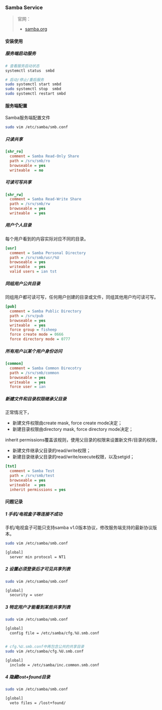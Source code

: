 
### Samba Service

> 官网：
> - [samba.org](https://www.samba.org)

#### 安装使用

##### 服务端启动服务

```sh
# 查看服务启动状态
systemctl status  smbd

# 启动/停止/重启服务
sudo systemctl start smbd
sudo systemctl stop  smbd
sudo systemctl restart smbd
```

#### 服务端配置

Samba服务端配置文件
```sh
sudo vim /etc/samba/smb.conf
```

##### 只读共享

```ini
[shr_ro]
  comment = Samba Read-Only Share
  path = /srv/smb/ro
  browseable = yes
  writeable  = no
```

##### 可读可写共享

```ini
[shr_rw]
  comment = Samba Read-Write Share
  path = /srv/smb/rw
  browseable = yes
  writeable  = yes
```

##### 用户个人目录

每个用户看到的内容实际对应不同的目录。

```ini
[usr]
  comment = Samba Personal Directory
  path = /srv/smb/usr/%U
  browseable = yes
  writeable  = yes
  valid users = ian tst
```

##### 同组用户公共目录

同组用户都可读可写，任何用户创建的目录或文件，同组其他用户均可读可写。

```ini
[pub]
  comment = Samba Public Directory
  path = /srv/pub
  browseable = yes
  writeable  = yes
  force group = fisheep
  force create mode = 0666
  force directory mode = 0777
```

##### 所有用户以某个用户身份访问

```ini
[common]
  comment = Samba Common Direcotry
  path = /srv/smb/common
  browseable = yes
  writeable  = yes
  force user = ian
```

##### 新建文件和目录权限继承父目录

正常情况下，
- 新建文件权限由create mask, force create mode决定；
- 新建目录权限由directory mask, force directory mode决定；

inherit permissions覆盖该规则，使用父目录的权限来设置新文件/目录的权限，
- 新建文件继承父目录的read/write权限；
- 新建目录继承父目录的read/write/execute权限，以及setgid；

```ini
[tst]
  comment = Samba Test
  path = /srv/smb/test
  browseable = yes
  writeable  = yes
  inherit permissions = yes
```

#### 问题记录

##### 1 手机/电视盒子等连接不成功

手机/电视盒子可能只支持samba v1.0版本协议，修改服务端支持的最新协议版本。

```sh
sudo vim /etc/samba/smb.conf

[global]
  server min protocol = NT1
```

##### 2 设置必须登录后才可见共享列表

```sh
sudo vim /etc/samba/smb.conf

[global]
  security = user
```

##### 3 特定用户才能看到某些共享列表

```sh
sudo vim /etc/samba/smb.conf

[global]
  config file = /etc/samba/cfg.%U.smb.conf


# cfg.%U.smb.conf中再包含公共的共享目录
sudo vim /etc/samba/cfg.%U.smb.conf

[global]
  include = /etc/samba/inc.common.smb.conf
```

##### 4 隐藏lost+found目录

```sh
sudo vim /etc/samba/smb.conf

[global]
  veto files = /lost+found/
```


